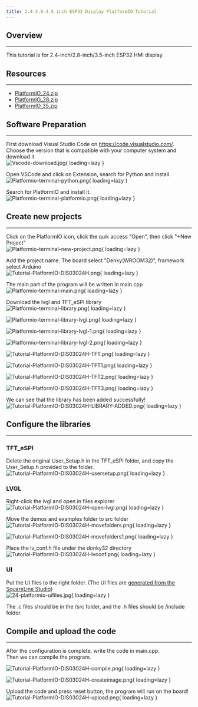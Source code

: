 ```yaml
---
title: 2.4-2.8-3.5 inch ESP32 Display PlatformIO Tutorial
---
```


## Overview
------

This tutorial is for 2.4-inch/2.8-inch/3.5-inch ESP32 HMI display.

## Resources
------

- [PlatformIO_24.zip](https://www.elecrow.com/download/product/ESP32_Display/2.4inch/PlatformIO_24.zip)
- [PlatformIO_28.zip](https://www.elecrow.com/download/product/ESP32_Display/2.8inch/PlatformIO_28.zip)
- [PlatformIO_35.zip](https://www.elecrow.com/download/product/ESP32_Display/3.5inch/PlatformIO_35.zip)

## Software Preparation
------

First download Visual Studio Code on https://code.visualstudio.com/. Choose the version that is compatible with your computer system and download it   
![Vscode-download.jpg](https://wiki.elecrow.com/images/thumb/4/45/Vscode-download.jpg/800px-Vscode-download.jpg){ loading=lazy }

Open VSCode and click on Extension, search for Python and install.   
![Platformio-terminal-python.png](https://wiki.elecrow.com/images/thumb/c/ca/Platformio-terminal-python.png/800px-Platformio-terminal-python.png){ loading=lazy }

Search for PlatformIO and install it.    
![Platformio-terminal-platformio.png](https://wiki.elecrow.com/images/thumb/7/71/Platformio-terminal-platformio.png/800px-Platformio-terminal-platformio.png){ loading=lazy }

## Create new projects
------

Click on the PlatformIO icon, click the quik access "Open", then click "+New Project"    
![Platformio-terminal-new-project.png](https://wiki.elecrow.com/images/thumb/d/d5/Platformio-terminal-new-project.png/800px-Platformio-terminal-new-project.png){ loading=lazy }

Add the project name. The board select "Denky(WROOM32)", framework select Arduino   
![Tutorial-PlatformIO-DIS03024H.png](https://wiki.elecrow.com/images/thumb/9/9b/Tutorial-PlatformIO-DIS03024H.png/600px-Tutorial-PlatformIO-DIS03024H.png){ loading=lazy }

The main part of the program will be written in main.cpp    
![Platformio-terminal-main.png](https://wiki.elecrow.com/images/thumb/f/f2/Platformio-terminal-main.png/800px-Platformio-terminal-main.png){ loading=lazy }

Download the lvgl and TFT_eSPI library   
![Platformio-terminal-library.png](https://wiki.elecrow.com/images/thumb/5/56/Platformio-terminal-library.png/800px-Platformio-terminal-library.png){ loading=lazy }

![Platformio-terminal-library-lvgl.png](https://wiki.elecrow.com/images/thumb/2/2d/Platformio-terminal-library-lvgl.png/800px-Platformio-terminal-library-lvgl.png){ loading=lazy }

![Platformio-terminal-library-lvgl-1.png](https://wiki.elecrow.com/images/thumb/a/aa/Platformio-terminal-library-lvgl-1.png/800px-Platformio-terminal-library-lvgl-1.png){ loading=lazy }

![Platformio-terminal-library-lvgl-2.png](https://wiki.elecrow.com/images/thumb/a/a3/Platformio-terminal-library-lvgl-2.png/800px-Platformio-terminal-library-lvgl-2.png){ loading=lazy }

![Tutorial-PlatformIO-DIS03024H-TFT.png](https://wiki.elecrow.com/images/thumb/f/f5/Tutorial-PlatformIO-DIS03024H-TFT.png/800px-Tutorial-PlatformIO-DIS03024H-TFT.png){ loading=lazy }

![Tutorial-PlatformIO-DIS03024H-TFT1.png](https://wiki.elecrow.com/images/thumb/a/a8/Tutorial-PlatformIO-DIS03024H-TFT1.png/800px-Tutorial-PlatformIO-DIS03024H-TFT1.png){ loading=lazy }

![Tutorial-PlatformIO-DIS03024H-TFT2.png](https://wiki.elecrow.com/images/thumb/2/2f/Tutorial-PlatformIO-DIS03024H-TFT2.png/800px-Tutorial-PlatformIO-DIS03024H-TFT2.png){ loading=lazy }

![Tutorial-PlatformIO-DIS03024H-TFT3.png](https://wiki.elecrow.com/images/thumb/6/6e/Tutorial-PlatformIO-DIS03024H-TFT3.png/800px-Tutorial-PlatformIO-DIS03024H-TFT3.png){ loading=lazy }

We can see that the library has been added successfully!   
![Tutorial-PlatformIO-DIS03024H-LIBRARY-ADDED.png](https://wiki.elecrow.com/images/thumb/0/08/Tutorial-PlatformIO-DIS03024H-LIBRARY-ADDED.png/400px-Tutorial-PlatformIO-DIS03024H-LIBRARY-ADDED.png){ loading=lazy }

## Configure the libraries
------

### **TFT_eSPI**

Delete the original User_Setup.h in the TFT_eSPI folder, and copy the User_Setup.h provided to the folder.   
![Tutorial-PlatformIO-DIS03024H-usersetup.png](https://wiki.elecrow.com/images/0/06/Tutorial-PlatformIO-DIS03024H-usersetup.png){ loading=lazy }

### **LVGL**

Right-click the lvgl and open in files explorer    
![Tutorial-PlatformIO-DIS03024H-open-lvgl.png](https://wiki.elecrow.com/images/1/1b/Tutorial-PlatformIO-DIS03024H-open-lvgl.png){ loading=lazy }

Move the demos and examples folder to src folder    
![Tutorial-PlatformIO-DIS03024H-movefolders.png](https://wiki.elecrow.com/images/b/b6/Tutorial-PlatformIO-DIS03024H-movefolders.png){ loading=lazy }

![Tutorial-PlatformIO-DIS03024H-movefolders1.png](https://wiki.elecrow.com/images/thumb/7/7a/Tutorial-PlatformIO-DIS03024H-movefolders1.png/800px-Tutorial-PlatformIO-DIS03024H-movefolders1.png){ loading=lazy }

Place the lv_conf.h file under the donky32 directory    
![Tutorial-PlatformIO-DIS03024H-lvconf.png](https://wiki.elecrow.com/images/0/0c/Tutorial-PlatformIO-DIS03024H-lvconf.png){ loading=lazy }

### **UI**

Put the UI files to the right folder. (The UI files are [generated from the SquareLine Studio](https://www.youtube.com/watch?v=TcWvxw61U_w&t=168s))   
![24-platformio-uifiles.jpg](https://wiki.elecrow.com/images/0/0a/24-platformio-uifiles.jpg){ loading=lazy }

The .c files should be in the /src folder, and the .h files should be /include folder.

## Compile and upload the code
--------

After the configuration is complete, write the code in main.cpp.   
Then we can compile the program.

![Tutorial-PlatformIO-DIS03024H-compile.png](https://wiki.elecrow.com/images/thumb/3/3c/Tutorial-PlatformIO-DIS03024H-compile.png/800px-Tutorial-PlatformIO-DIS03024H-compile.png){ loading=lazy }

![Tutorial-PlatformIO-DIS03024H-createimage.png](https://wiki.elecrow.com/images/thumb/8/81/Tutorial-PlatformIO-DIS03024H-createimage.png/800px-Tutorial-PlatformIO-DIS03024H-createimage.png){ loading=lazy }

Upload the code and press reset button, the program will run on the board!    
![Tutorial-PlatformIO-DIS03024H-upload.png](https://wiki.elecrow.com/images/thumb/f/f0/Tutorial-PlatformIO-DIS03024H-upload.png/800px-Tutorial-PlatformIO-DIS03024H-upload.png){ loading=lazy }